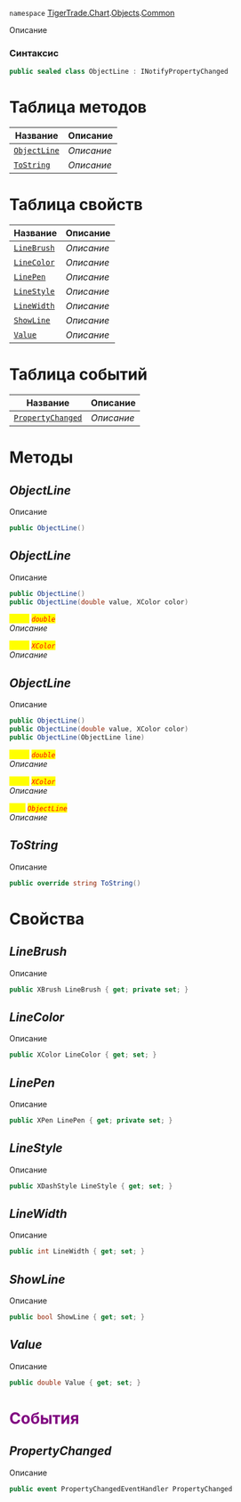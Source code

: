 
`namespace` [TigerTrade.Chart](../../../TigerTrade.Chart.md).[Objects](../../../TigerTrade.Chart/Objects.md).[Common](../../../TigerTrade.Chart/Objects/Common.md)


Описание

### Синтаксис
```csharp
public sealed class ObjectLine : INotifyPropertyChanged
```


# Таблица методов
| Название | Описание |
| --- | --- |
| [`ObjectLine`](./ObjectLine.cs/Методы/ObjectLine.md) | *Описание* |
| [`ToString`](./ObjectLine.cs/Методы/ToString.md) | *Описание* |

# Таблица свойств
| Название | Описание |
| --- | --- |
| [`LineBrush`](./ObjectLine.cs/Свойства/LineBrush.md) | *Описание* |
| [`LineColor`](./ObjectLine.cs/Свойства/LineColor.md) | *Описание* |
| [`LinePen`](./ObjectLine.cs/Свойства/LinePen.md) | *Описание* |
| [`LineStyle`](./ObjectLine.cs/Свойства/LineStyle.md) | *Описание* |
| [`LineWidth`](./ObjectLine.cs/Свойства/LineWidth.md) | *Описание* |
| [`ShowLine`](./ObjectLine.cs/Свойства/ShowLine.md) | *Описание* |
| [`Value`](./ObjectLine.cs/Свойства/Value.md) | *Описание* |

# Таблица событий
| Название | Описание |
| --- | --- |
| [`PropertyChanged`](./ObjectLine.cs/События/PropertyChanged.md) | *Описание* |





# Методы

## *ObjectLine*
Описание

```csharp
public ObjectLine()
```


## *ObjectLine*
Описание

```csharp
public ObjectLine()
public ObjectLine(double value, XColor color)
```

<mark style="color:yellow;">`value`</mark> <mark style="color:red;">*`double`*</mark>  
 *Описание*  

<mark style="color:yellow;">`color`</mark> <mark style="color:red;">*`XColor`*</mark>  
 *Описание*  



## *ObjectLine*
Описание

```csharp
public ObjectLine()
public ObjectLine(double value, XColor color)
public ObjectLine(ObjectLine line)
```

<mark style="color:yellow;">`value`</mark> <mark style="color:red;">*`double`*</mark>  
 *Описание*  

<mark style="color:yellow;">`color`</mark> <mark style="color:red;">*`XColor`*</mark>  
 *Описание*  

<mark style="color:yellow;">`line`</mark> <mark style="color:red;">*`ObjectLine`*</mark>  
 *Описание*  



## *ToString*
Описание

```csharp
public override string ToString()
```

# Свойства

## *LineBrush*
Описание

```csharp
public XBrush LineBrush { get; private set; }
```

## *LineColor*
Описание

```csharp
public XColor LineColor { get; set; }
```

## *LinePen*
Описание

```csharp
public XPen LinePen { get; private set; }
```

## *LineStyle*
Описание

```csharp
public XDashStyle LineStyle { get; set; }
```

## *LineWidth*
Описание

```csharp
public int LineWidth { get; set; }
```

## *ShowLine*
Описание

```csharp
public bool ShowLine { get; set; }
```

## *Value*
Описание

```csharp
public double Value { get; set; }
```
# <font color="Purple">События</font>

## *PropertyChanged*
Описание

```csharp
public event PropertyChangedEventHandler PropertyChanged
```

